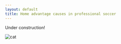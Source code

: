 ```yaml
---
layout: default
title: Home advantage causes in professional soccer
---
```

 
Under construction!

 ![cat](/petomer-website/cat_construction.jpeg)
